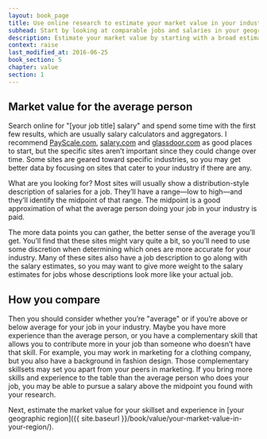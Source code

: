 ```yaml
---
layout: book_page
title: Use online research to estimate your market value in your industry
subhead: Start by looking at comparable jobs and salaries in your geographic region
description: Estimate your market value by starting with a broad estimate of the market value for your skillset and experience in your industry.
context: raise
last_modified_at: 2016-06-25
book_section: 5
chapter: value
section: 1
---
```

## Market value for the average person

Search online for "[your job title] salary" and spend some time with the first few results, which are usually salary calculators and aggregators. I recommend [PayScale.com](http://www.payscale.com), [salary.com](http://www.salary.com) and [glassdoor.com](https://www.glassdoor.com/index.htm) as good places to start, but the specific sites aren’t important since they could change over time. Some sites are geared toward specific industries, so you may get better data by focusing on sites that cater to your industry if there are any.

What are you looking for? Most sites will usually show a distribution-style description of salaries for a job. They’ll have a range—low to high—and they’ll identify the midpoint of that range. The midpoint is a good approximation of what the average person doing your job in your industry is paid.

The more data points you can gather, the better sense of the average you’ll get. You’ll find that these sites might vary quite a bit, so you’ll need to use some discretion when determining which ones are more accurate for your industry. Many of these sites also have a job description to go along with the salary estimates, so you may want to give more weight to the salary estimates for jobs whose descriptions look more like your actual job.

## How you compare

Then you should consider whether you’re "average" or if you’re above or below average for your job in your industry. Maybe you have more experience than the average person, or you have a complementary skill that allows you to contribute more in your job than someone who doesn’t have that skill. For example, you may work in marketing for a clothing company, but you also have a background in fashion design. Those complementary skillsets may set you apart from your peers in marketing. If you bring more skills and experience to the table than the average person who does your job, you may be able to pursue a salary above the midpoint you found with your research. 

Next, estimate the market value for your skillset and experience in [your geographic region]({{ site.baseurl }}/book/value/your-market-value-in-your-region/).